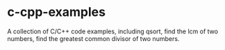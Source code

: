 # c-cpp-examples
A collection of C/C++ code examples, including qsort, find the lcm of two numbers, find the greatest common divisor of two numbers.

